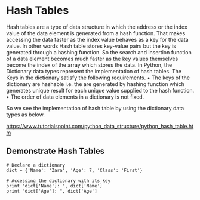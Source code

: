 # Hash Tables
Hash tables are a type of data structure in which the address or the index value of the data element is generated from a hash function. That makes accessing the data faster as the index value behaves as a key for the data value. In other words Hash table stores key-value pairs but the key is generated through a hashing function.
So the search and insertion function of a data element becomes much faster as the key values themselves become the index of the array which stores the data.
In Python, the Dictionary data types represent the implementation of hash tables. The Keys in the dictionary satisfy the following requirements.
•	The keys of the dictionary are hashable i.e. the are generated by hashing function which generates unique result for each unique value supplied to the hash function.
•	The order of data elements in a dictionary is not fixed.

So we see the implementation of hash table by using the dictionary data types as below.

https://www.tutorialspoint.com/python_data_structure/python_hash_table.htm

## Demonstrate Hash Tables

```
# Declare a dictionary 
dict = {'Name': 'Zara', 'Age': 7, 'Class': 'First'}

# Accessing the dictionary with its key
print "dict['Name']: ", dict['Name']
print "dict['Age']: ", dict['Age']
```
